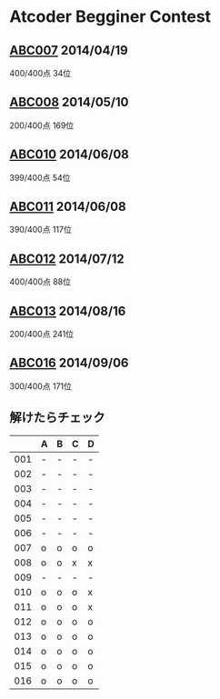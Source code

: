 # Atcoder Begginer Contest

## [ABC007](http://abc007.contest.atcoder.jp/) 2014/04/19
400/400点 34位

## [ABC008](http://abc008.contest.atcoder.jp/) 2014/05/10
200/400点 169位

## [ABC010](http://abc010.contest.atcoder.jp/) 2014/06/08
399/400点 54位

## [ABC011](http://abc011.contest.atcoder.jp/) 2014/06/08
390/400点 117位

## [ABC012](http://abc012.contest.atcoder.jp/) 2014/07/12
400/400点 88位

## [ABC013](http://abc013.contest.atcoder.jp/) 2014/08/16
200/400点 241位

## [ABC016](http://abc016.contest.atcoder.jp/) 2014/09/06
300/400点 171位


## 解けたらチェック

|   |A|B|C|D|
|---|-|-|-|-|
|001|-|-|-|-|
|002|-|-|-|-|
|003|-|-|-|-|
|004|-|-|-|-|
|005|-|-|-|-|
|006|-|-|-|-|
|007|o|o|o|o|
|008|o|o|x|x|
|009|-|-|-|-|
|010|o|o|o|x|
|011|o|o|o|x|
|012|o|o|o|o|
|013|o|o|o|o|
|014|o|o|o|o|
|015|o|o|o|o|
|016|o|o|o|o|
